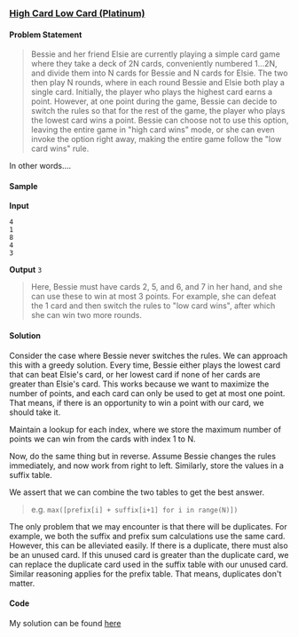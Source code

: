 ### [High Card Low Card (Platinum)](http://usaco.org/index.php?page=viewproblem2&cpid=577)

#### Problem Statement
> Bessie and her friend Elsie are currently playing a simple card game where they take a deck of 2N cards, conveniently numbered 1…2N, and divide them into N cards for Bessie and N cards for Elsie. The two then play N rounds, where in each round Bessie and Elsie both play a single card. Initially, the player who plays the highest card earns a point. However, at one point during the game, Bessie can decide to switch the rules so that for the rest of the game, the player who plays the lowest card wins a point. Bessie can choose not to use this option, leaving the entire game in "high card wins" mode, or she can even invoke the option right away, making the entire game follow the "low card wins" rule.

In other words....

#### Sample
**Input**
```
4
1
8
4
3
```
**Output**
```3```
>Here, Bessie must have cards 2, 5, and 6, and 7 in her hand, and she can use these to win at most 3 points. For example, she can defeat the 1 card and then switch the rules to "low card wins", after which she can win two more rounds.
#### Solution
Consider the case where Bessie never switches the rules. We can approach this with a greedy solution. Every time, Bessie either plays the lowest card that can beat Elsie's card, or her lowest card if none of her cards are greater than Elsie's card. This works because we want to maximize the number of points, and each card can only be used to get at most one point. That means, if there is an opportunity to win a point with our card, we should take it.

Maintain a lookup for each index, where we store the maximum number of points we can win from the cards with index 1 to N. 

Now, do the same thing but in reverse. Assume Bessie changes the rules immediately, and now work from right to left. Similarly, store the values in a suffix table.

We assert that we can combine the two tables to get the best answer.
> e.g. `max([prefix[i] + suffix[i+1] for i in range(N)])`

The only problem that we may encounter is that there will be duplicates. For example, we both the suffix and prefix sum calculations use the same card. However, this can be alleviated easily. If there is a duplicate, there must also be an unused card. If this unused card is greater than the duplicate card, we can replace the duplicate card used in the suffix table with our unused card. Similar reasoning applies for the prefix table. That means, duplicates don't matter. 

#### Code

My solution can be found [here](https://github.com/chen-robert/writeups/blob/master/usaco/2015/code/_262144.java)